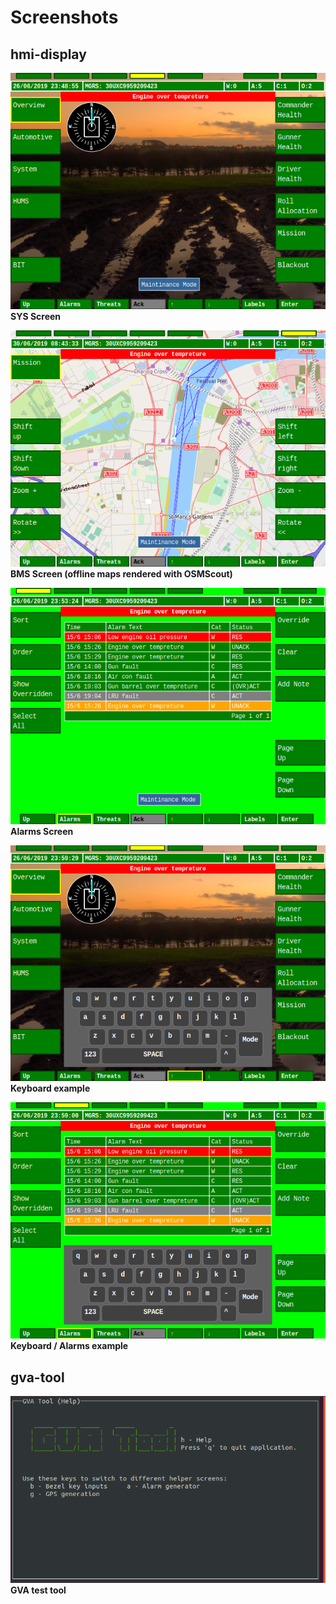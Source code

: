 # Screenshots
## hmi-display

![SYS Screen](Screenshot-Sys.png)<br>
**SYS Screen**

![BMS Screen](Screenshot-OSMScout-Map.png)<br>
**BMS Screen (offline maps rendered with OSMScout)**

![Alarms Screen](Screenshot-Alarms.png)<br>
**Alarms Screen**

![Keyboard example](Screenshot-keyboard1.png)<br>
**Keyboard example**

![Keyboard example](Screenshot-keyboard2.png)<br>
**Keyboard / Alarms example**

## gva-tool
![gva-tool screenshot](Screenshot-Gva-tool1.png)<br>
**GVA test tool**
